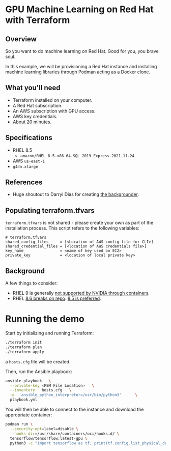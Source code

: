 # GPU Machine Learning on Red Hat with Terraform

## Overview
So you want to do machine learning on Red Hat. Good for you, you brave soul. 

In this example, we will be provisioning a Red Hat instance and installing machine learning libraries through Podman acting as a Docker clone.


## What you'll need
- Terraform installed on your computer.
- A Red Hat subscription.
- An AWS subscription with GPU access.
- AWS key credentials.
- About 20 minutes.

## Specifications
- RHEL 8.5
	- `amazon/RHEL_8.5-x86_64-SQL_2019_Express-2021.11.24`
- AWS `us-east-1`
- `g4dn.xlarge` 


## References
- Huge shoutout to Darryl Dias for creating [the backgrounder](https://darryldias.me/2021/nvidia-drivers-on-rhel-8/).


## Populating terraform.tfvars
`terraform.tfvars` is not shared - please create your own as part of the installation process.  This script refers to the following variables:

```
# terraform.tfvars
shared_config_files     = [<Location of AWS config file for CLI>]
shared_credential_files = [<location of AWS credentials file>]
key_name                = <name of key used on EC2>
private_key             = <location of local private key>
```

## Background
A few things to consider:

- RHEL 9 is generally [not supported by NVIDIA through containers](https://docs.nvidia.com/datacenter/cloud-native/container-toolkit/install-guide.html#container-runtimes).
- RHEL [8.6 breaks on repo](https://nvidia.github.io/libnvidia-container/rhel8.5/libnvidia-container.repo). [8.5 is preferred](https://nvidia.github.io/libnvidia-container/rhel8.5/libnvidia-container.repo).

# Running the demo

Start by initializing and running Terraform:
```bash
./terraform init
./terraform plan
./terraform apply
```
a `hosts.cfg` file will be created.

Then, run the Ansible playbook:
```bash
ansible-playbook   \
  --private-key <PEM File Location>   \
  --inventory   hosts.cfg   \
  -e  'ansible_python_interpreter=/usr/bin/python3'      \
  playbook.yml
```

You will then be able to connect to the instance and download the appropriate container:

```bash
podman run \
  --security-opt=label=disable \
  --hooks-dir=/usr/share/containers/oci/hooks.d/ \
  tensorflow/tensorflow:latest-gpu \
  python3 -c "import tensorflow as tf; print(tf.config.list_physical_devices('GPU'))"
```